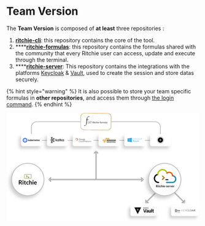 # Team Version

The **Team Version** is composed of **at least** three repositories :

1. [**ritchie-cli**](https://github.com/ZupIT/ritchie-cli): this repository contains the core of the tool.  
2. \*\*\*\*[**ritchie-formulas**](https://github.com/ZupIT/ritchie-formulas): this repository contains the formulas shared with the community that every Ritchie user can access, update and execute through the terminal. 
3. \*\*\*\*[**ritchie-server**](https://github.com/ZupIT/ritchie-server): This repository contains the integrations with the platforms [Keycloak](https://www.keycloak.org/) & [Vault](https://www.vaultproject.io/), used to create the session and store datas securely.

{% hint style="warning" %}
It is also possible to store your team specific formulas in **other repositories**, and access them through [the login command](https://docs.ritchiecli.io/software-architecture-1/security#login-command).
{% endhint %}

![](../.gitbook/assets/team-ritchie-white.png)

